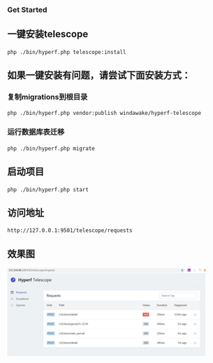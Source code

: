 ### Get Started

## 一键安装telescope
`php ./bin/hyperf.php telescope:install`

## 如果一键安装有问题，请尝试下面安装方式：

### 复制migrations到根目录
`php ./bin/hyperf.php vendor:publish windawake/hyperf-telescope`

### 运行数据库表迁移
`php ./bin/hyperf.php migrate`

## 启动项目
`php ./bin/hyperf.php start`

## 访问地址
`http://127.0.0.1:9501/telescope/requests`

## 效果图
<img src="./preview01.jpg" width="90%">
